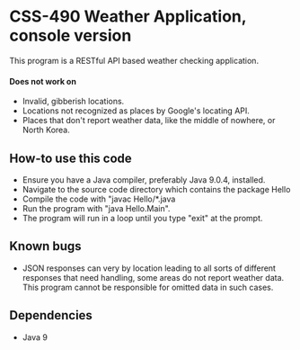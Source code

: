 CSS-490 Weather Application, console version
======
This program is a RESTful API based weather checking application.
 
#### Does not work on
* Invalid, gibberish locations.
* Locations not recognized as places by Google's locating API.
* Places that don't report weather data, like the middle of nowhere, or North Korea.
 
## How-to use this code
* Ensure you have a Java compiler, preferably Java 9.0.4, installed.
* Navigate to the source code directory which contains the package Hello
* Compile the code with "javac Hello/*.java
* Run the program with "java Hello.Main".
* The program will run in a loop until you type "exit" at the prompt.

## Known bugs
* JSON responses can very by location leading to all sorts of different responses that need handling, 
some areas do not report weather data. This program cannot be responsible for omitted data in such cases.
 
## Dependencies
* Java 9
